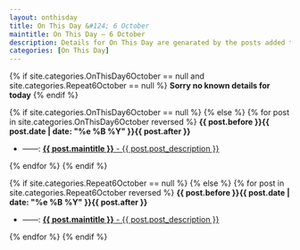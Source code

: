 ```yaml
---
layout: onthisday
title: On This Day &#124; 6 October
maintitle: On This Day — 6 October
description: Details for On This Day are genarated by the posts added to the website so the content is subject to changes/updates over time.
categories: [On This Day]
---
```


{% if site.categories.OnThisDay6October == null and site.categories.Repeat6October == null %}
<strong>Sorry no known details for today</strong>
{% endif %}

{% if site.categories.OnThisDay6October == null %}
{% else %}
{% for post in site.categories.OnThisDay6October reversed %}
<strong>{{ post.before }}{{ post.date | date: "%e %B %Y" }}{{ post.after }}</strong>
<ul>
<li> ——: <a class="{{ post.class }}" href="{{ post.url }}"><strong>{{ post.maintitle }}</strong> - {{ post.post_description }}</a></li>
</ul>
{% endfor %}
{% endif %}

{% if site.categories.Repeat6October == null %}
{% else %}
{% for post in site.categories.Repeat6October reversed %}
<strong>{{ post.before }}{{ post.date | date: "%e %B %Y" }}{{ post.after }}</strong>
<ul>
<li> ——: <a class="{{ post.class }}" href="{{ post.url }}"><strong>{{ post.maintitle }}</strong> - {{ post.post_description }}</a></li>
</ul>
{% endfor %}
{% endif %}
